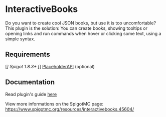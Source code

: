 # InteractiveBooks
Do you want to create cool JSON books, but use it is too uncomfortable? This plugin is the solution: You can create books, showing tooltips or opening links and run commands when hover or clicking some text, using a simple syntax.

## Requirements
[*] Spigot 1.8.3+
[*] [PlaceholderAPI](https://www.spigotmc.org/resources/placeholderapi.6245/) (optional)

## Documentation
Read plugin's guide [here](https://github.com/Leomixer17/InteractiveBooks/wiki)


View more informations on the SpigotMC page: https://www.spigotmc.org/resources/interactivebooks.45604/
